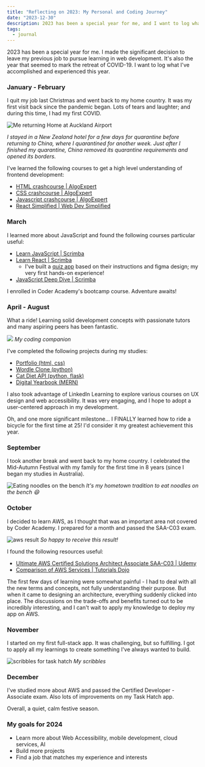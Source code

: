 ```yaml
---
title: "Reflecting on 2023: My Personal and Coding Journey"
date: "2023-12-30"
description: 2023 has been a special year for me, and I want to log what I've accomplished and experienced this year.
tags:
  - journal
---
```


2023 has been a special year for me. I made the significant decision to leave my previous job to pursue learning in web development. It's also the year that seemed to mark the retreat of COVID-19. I want to log what I've accomplished and experienced this year.

### January - February

I quit my job last Christmas and went back to my home country. It was my first visit back since the pandemic began. Lots of tears and laughter; and during this time, I had my first COVID.

![Me returning Home at Auckland Airport](@images/blog-img/reflecting-2023-0-airport.jpeg)

_I stayed in a New Zealand hotel for a few days for quarantine before returning to China, where I quarantined for another week. Just after I finished my quarantine, China removed its quarantine requirements and opened its borders._

I've learned the following courses to get a high level understanding of frontend development:

- [HTML crashcourse | AlgoExpert](https://www.algoexpert.io/frontend/html-crash-course)
- [CSS crashcourse | AlgoExpert](https://www.algoexpert.io/frontend/css-crash-course)
- [Javascript crashcourse | AlgoExpert](https://www.algoexpert.io/frontend/javascript-crash-course)
- [React Simplified | Web Dev Simplified](https://reactsimplified.com/)

### March

I learned more about JavaScript and found the following courses particular useful:

- [Learn JavaScript | Scrimba](https://scrimba.com/learn/learnjavascript)
- [Learn React | Scrimba](https://scrimba.com/learn/learnreact)
  - I've built a [quiz app](https://github.com/wenxpan/quizzical) based on their instructions and figma design; my very first hands-on experience!
- [JavaScript Deep Dive | Scrimba](https://scrimba.com/learn/javascript/)

I enrolled in Coder Academy's bootcamp course. Adventure awaits!

### April - August

What a ride! Learning solid development concepts with passionate tutors and many aspiring peers has been fantastic.

![](@images/blog-img/reflecting-2023-1-jojo.jpeg)
_My coding companion_

I've completed the following projects during my studies:

- [Portfolio (html, css)](https://github.com/wenxpan/WenxuanPan_T1A2)
- [Wordle Clone (python)](https://github.com/wenxpan/WenxuanPan_T1A3)
- [Cat Diet API (python, flask)](https://github.com/wenxpan/WenxuanPan_T2A2)
- [Digital Yearbook (MERN)](https://github.com/wenxpan/Full_Stack_App_T3A2-B-Frontend)

I also took advantage of LinkedIn Learning to explore various courses on UX design and web accessibility. It was very engaging, and I hope to adopt a user-centered approach in my development.

Oh, and one more significant milestone... I FINALLY learned how to ride a bicycle for the first time at 25! I'd consider it my greatest achievement this year.

### September

I took another break and went back to my home country. I celebrated the Mid-Autumn Festival with my family for the first time in 8 years (since I began my studies in Australia).

![Eating noodles on the bench](@images/blog-img/reflecting-2023-2-noodles.jpeg)
_It's my hometown tradition to eat noodles on the bench 😄_

### October

I decided to learn AWS, as I thought that was an important area not covered by Coder Academy. I prepared for a month and passed the SAA-C03 exam.

![aws result](@images/blog-img/reflecting-2023-3-aws.png)
_So happy to receive this result!_

I found the following resources useful:

- [Ultimate AWS Certified Solutions Architect Associate SAA-C03 | Udemy](https://www.udemy.com/course/aws-certified-solutions-architect-associate-saa-c03/)
- [Comparison of AWS Services | Tutorials Dojo](https://tutorialsdojo.com/comparison-of-aws-services/)

The first few days of learning were somewhat painful - I had to deal with all the new terms and concepts, not fully understanding their purpose. But when it came to designing an architecture, everything suddenly clicked into place. The discussions on the trade-offs and benefits turned out to be incredibly interesting, and I can't wait to apply my knowledge to deploy my app on AWS.

### November

I started on my first full-stack app. It was challenging, but so fulfilling. I got to apply all my learnings to create something I've always wanted to build.

![scribbles for task hatch](@images/blog-img/reflecting-2023-4-scribe.jpeg)
_My scribbles_

### December

I've studied more about AWS and passed the Certified Developer - Associate exam. Also lots of improvements on my Task Hatch app.

Overall, a quiet, calm festive season.

### My goals for 2024

- Learn more about Web Accessibility, mobile development, cloud services, AI
- Build more projects
- Find a job that matches my experience and interests
